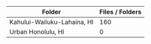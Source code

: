 | Folder                      |   Files / Folders |
|-----------------------------|-------------------|
| Kahului-Wailuku-Lahaina, HI |               160 |
| Urban Honolulu, HI          |                 0 |